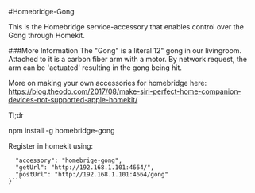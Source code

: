 #Homebridge-Gong

This is the Homebridge service-accessory that enables control over the Gong through Homekit.


###More Information
The "Gong" is a literal 12" gong in our livingroom. Attached to it is a carbon fiber arm with a motor. By network request, the arm can be 'actuated' resulting in the gong being hit.

More on making your own accessories for homebridge here:
https://blog.theodo.com/2017/08/make-siri-perfect-home-companion-devices-not-supported-apple-homekit/

Tl;dr

npm install -g homebridge-gong


Register in homekit using:


```{
  "accessory": "homebrige-gong",
  "getUrl": "http://192.168.1.101:4664/",
  "postUrl": "http://192.168.1.101:4664/gong"
}```
